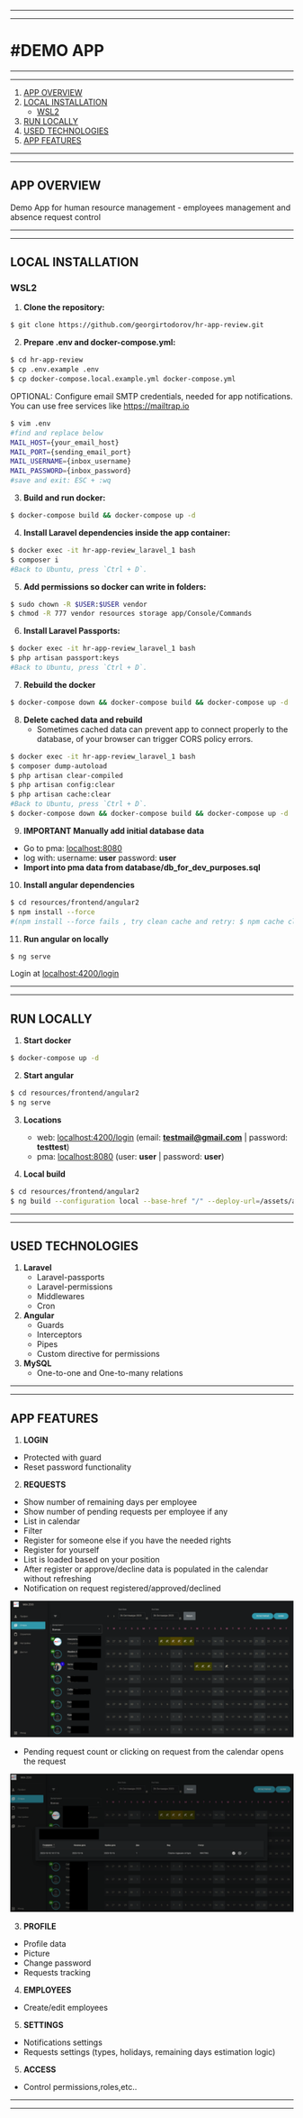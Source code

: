 ***
***
# #DEMO APP
***
***

1. [APP OVERVIEW](#app-overview)
2. [LOCAL INSTALLATION](#local-installation)
    - [WSL2](#wsl2)
3. [RUN LOCALLY](#run-locally)
4. [USED TECHNOLOGIES](#used-technologies)
5. [APP FEATURES](#app-features)

***
***
## APP OVERVIEW

Demo App for human resource management - employees management and absence request control
***
***
## LOCAL INSTALLATION

<h3>WSL2</h3>

1. **Clone the repository:**
```bash
$ git clone https://github.com/georgirtodorov/hr-app-review.git
```

2. **Prepare .env and docker-compose.yml:**

```bash
$ cd hr-app-review
$ cp .env.example .env
$ cp docker-compose.local.example.yml docker-compose.yml
```
OPTIONAL: Configure email SMTP credentials, needed for app notifications. You can use free services like https://mailtrap.io
```bash
$ vim .env
#find and replace below
MAIL_HOST={your_email_host}
MAIL_PORT={sending_email_port}
MAIL_USERNAME={inbox_username}
MAIL_PASSWORD={inbox_password}
#save and exit: ESC + :wq 
```

3. **Build and run docker:**
```bash
$ docker-compose build && docker-compose up -d
```

4. **Install Laravel dependencies inside the app container:**
```bash
$ docker exec -it hr-app-review_laravel_1 bash
$ composer i
#Back to Ubuntu, press `Ctrl + D`.
```
5. **Add permissions so docker can write in folders:**
```bash
$ sudo chown -R $USER:$USER vendor
$ chmod -R 777 vendor resources storage app/Console/Commands
```

6. **Install Laravel Passports:**
```bash
$ docker exec -it hr-app-review_laravel_1 bash
$ php artisan passport:keys
#Back to Ubuntu, press `Ctrl + D`.
```

7. **Rebuild the docker**
```bash
$ docker-compose down && docker-compose build && docker-compose up -d
```

8. **Delete cached data and rebuild**
    - Sometimes cached data can prevent app to connect properly to the database, of your browser can trigger CORS policy errors.
```bash
$ docker exec -it hr-app-review_laravel_1 bash
$ composer dump-autoload
$ php artisan clear-compiled
$ php artisan config:clear
$ php artisan cache:clear
#Back to Ubuntu, press `Ctrl + D`.
$ docker-compose down && docker-compose build && docker-compose up -d
```

9. **IMPORTANT Manually add initial database data**
- Go to pma: [localhost:8080](http://localhost:8080)
- log with: username: **user** password: **user**
- **Import into pma data from database/db_for_dev_purposes.sql**

10. **Install angular dependencies**
```bash
$ cd resources/frontend/angular2
$ npm install --force
#(npm install --force fails , try clean cache and retry: $ npm cache clear --force. Unfortunately we need --force, because project was started with some angular template which I don't have time to fix, despite that template is used only in the side menu) 
```

11. **Run angular on locally**
```bash
$ ng serve 
```
Login at [localhost:4200/login](http://localhost:4200/login)
***
***

## RUN LOCALLY
1. **Start docker**
```bash
$ docker-compose up -d 
```

2. **Start angular**
```bash
$ cd resources/frontend/angular2 
$ ng serve
```

3. **Locations**
    - web: [localhost:4200/login](http://localhost:4200/login)
      (email: **testmail@gmail.com** | password: **testtest**)
    - pma: [localhost:8080](http://localhost:8080)
      (user: **user** | password: **user**)


4. **Local build**
```bash
$ cd resources/frontend/angular2 
$ ng build --configuration local --base-href "/" --deploy-url=/assets/angular/ && cp ../../../public/assets/angular/index.html ../../views/angular.blade.php
```

***
***

## USED TECHNOLOGIES
1. **Laravel**
    - Laravel-passports
    - Laravel-permissions
    - Middlewares
    - Cron
2. **Angular**
    - Guards
    - Interceptors
    - Pipes
    - Custom directive for permissions
3. **MySQL**
    - One-to-one and One-to-many relations

***
***

## APP FEATURES
1. **LOGIN**
- Protected with guard
- Reset password functionality

2. **REQUESTS**
- Show number of remaining days per employee
- Show number of pending requests per employee if any
- List in calendar
- Filter
- Register for someone else if you have the needed rights
- Register for yourself
- List is loaded based on your position
- After register or approve/decline data is populated in the calendar without refreshing
- Notification on request registered/approved/declined

![Requests](readme/requests.png)

- Pending request count or clicking on request from the calendar opens the request

![Request Pending](readme/pending_request.png)

3. **PROFILE**
- Profile data
- Picture
- Change password
- Requests tracking

4. **EMPLOYEES**
- Create/edit employees

5. **SETTINGS**
- Notifications settings
- Requests settings (types, holidays, remaining days estimation logic)

5. **ACCESS**
- Control permissions,roles,etc..

***
***
